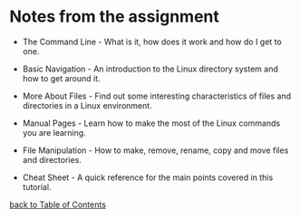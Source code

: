 
# Notes from the assignment

- The Command Line - What is it, how does it work and how do I get to one.

- Basic Navigation - An introduction to the Linux directory system and how to get around it.

- More About Files - Find out some interesting characteristics of files and directories in a Linux environment.

- Manual Pages - Learn how to make the most of the Linux commands you are learning.

- File Manipulation - How to make, remove, rename, copy and move files and directories.

- Cheat Sheet - A quick reference for the main points covered in this tutorial.

[back to Table of Contents](./README.md)